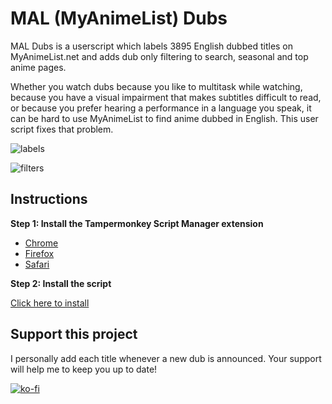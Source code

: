 # MAL (MyAnimeList) Dubs
MAL Dubs is a userscript which labels 3895 English dubbed titles on MyAnimeList.net and adds dub only filtering to search, seasonal and top anime pages.

Whether you watch dubs because you like to multitask while watching, because you have a visual impairment that makes subtitles difficult to read, or because you prefer hearing a performance in a language you speak, it can be hard to use MyAnimeList to find anime dubbed in English. This user script fixes that problem.

![labels](https://raw.githubusercontent.com/MAL-Dubs/MAL-Dubs/main/images/labels.png)

![filters](https://raw.githubusercontent.com/MAL-Dubs/MAL-Dubs/main/images/filter.png)

## Instructions

**Step 1: Install the Tampermonkey Script Manager extension**
- [Chrome](https://chrome.google.com/webstore/detail/dhdgffkkebhmkfjojejmpbldmpobfkfo)
- [Firefox](https://addons.mozilla.org/en-US/firefox/addon/tampermonkey/)
- [Safari](https://apps.apple.com/app/apple-store/id1482490089)

**Step 2: Install the script**

[Click here to install](https://raw.githubusercontent.com/MAL-Dubs/MAL-Dubs/master/mal-dubs.user.js)

## Support this project

I personally add each title whenever a new dub is announced. Your support will help me to keep you up to date!

[![ko-fi](https://ko-fi.com/img/githubbutton_sm.svg)](https://ko-fi.com/Y8Y21HXGO)
